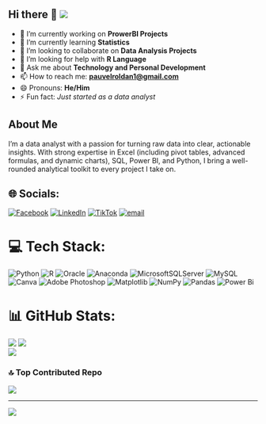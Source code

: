 ## Hi there 👋  [![](https://visitcount.itsvg.in/api?id=PauvelRoldan&icon=0&color=1)](https://visitcount.itsvg.in)

- 🔭 I’m currently working on **ProwerBI Projects**
- 🌱 I’m currently learning **Statistics**
- 👯 I’m looking to collaborate on **Data Analysis Projects**
- 🤔 I’m looking for help with **R Language**
- 💬 Ask me about **Technology and Personal Development**
- 📫 How to reach me: **pauvelroldan1@gmail.com**
- 😄 Pronouns: **He/Him**
- ⚡ Fun fact: *Just started as a data analyst*

## About Me
I’m a data analyst with a passion for turning raw data into clear, actionable insights. With strong expertise in Excel (including pivot tables, advanced formulas, and dynamic charts), SQL, Power BI, and Python, I bring a well-rounded analytical toolkit to every project I take on.


## 🌐 Socials:
[![Facebook](https://img.shields.io/badge/Facebook-%231877F2.svg?logo=Facebook&logoColor=white)](https://facebook.com/https://web.facebook.com/pauvel.kouati.3) [![LinkedIn](https://img.shields.io/badge/LinkedIn-%230077B5.svg?logo=linkedin&logoColor=white)](https://linkedin.com/in/https://www.linkedin.com/in/pauvel-roldan-02764018a/) [![TikTok](https://img.shields.io/badge/TikTok-%23000000.svg?logo=TikTok&logoColor=white)](https://tiktok.com/@https://www.tiktok.com/@mr_kouati) [![email](https://img.shields.io/badge/Email-D14836?logo=gmail&logoColor=white)](mailto:pauvelroldan1@gmail.com)

# 💻 Tech Stack:
![Python](https://img.shields.io/badge/python-3670A0?style=for-the-badge&logo=python&logoColor=ffdd54) ![R](https://img.shields.io/badge/r-%23276DC3.svg?style=for-the-badge&logo=r&logoColor=white) ![Oracle](https://img.shields.io/badge/Oracle-F80000?style=for-the-badge&logo=oracle&logoColor=white) ![Anaconda](https://img.shields.io/badge/Anaconda-%2344A833.svg?style=for-the-badge&logo=anaconda&logoColor=white) ![MicrosoftSQLServer](https://img.shields.io/badge/Microsoft%20SQL%20Server-CC2927?style=for-the-badge&logo=microsoft%20sql%20server&logoColor=white) ![MySQL](https://img.shields.io/badge/mysql-4479A1.svg?style=for-the-badge&logo=mysql&logoColor=white) ![Canva](https://img.shields.io/badge/Canva-%2300C4CC.svg?style=for-the-badge&logo=Canva&logoColor=white) ![Adobe Photoshop](https://img.shields.io/badge/adobe%20photoshop-%2331A8FF.svg?style=for-the-badge&logo=adobe%20photoshop&logoColor=white) ![Matplotlib](https://img.shields.io/badge/Matplotlib-%23ffffff.svg?style=for-the-badge&logo=Matplotlib&logoColor=black) ![NumPy](https://img.shields.io/badge/numpy-%23013243.svg?style=for-the-badge&logo=numpy&logoColor=white) ![Pandas](https://img.shields.io/badge/pandas-%23150458.svg?style=for-the-badge&logo=pandas&logoColor=white) ![Power Bi](https://img.shields.io/badge/power_bi-F2C811?style=for-the-badge&logo=powerbi&logoColor=black)

# 📊 GitHub Stats:
![](https://github-readme-stats.vercel.app/api?username=PauvelRoldan&theme=swift&hide_border=false&include_all_commits=false&count_private=false)
![](https://nirzak-streak-stats.vercel.app/?user=PauvelRoldan&theme=swift&hide_border=false)<br/>
![](https://github-readme-stats.vercel.app/api/top-langs/?username=PauvelRoldan&theme=swift&hide_border=false&include_all_commits=false&count_private=false&layout=compact)

### 🔝 Top Contributed Repo
![](https://github-contributor-stats.vercel.app/api?username=PauvelRoldan&limit=5&theme=dark&combine_all_yearly_contributions=true)

---
[![](https://visitcount.itsvg.in/api?id=PauvelRoldan&icon=0&color=1)](https://visitcount.itsvg.in)

<!-- Proudly created with GPRM ( https://gprm.itsvg.in ) -->
